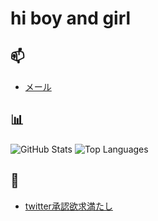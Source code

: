 # hi boy and girl


## 📫

- [メール](mailto:to9kuru@gmail.com)
## 📊

![GitHub Stats](https://github-readme-stats.vercel.app/api?username=to9kuru&show_icons=true&theme=radical)
![Top Languages](https://github-readme-stats.vercel.app/api/top-langs/?username=to9kuru&layout=compact&theme=radical)

## 🚀

- [twitter承認欲求満たし](https://to9kuru.github.io/tw_syounin/)

